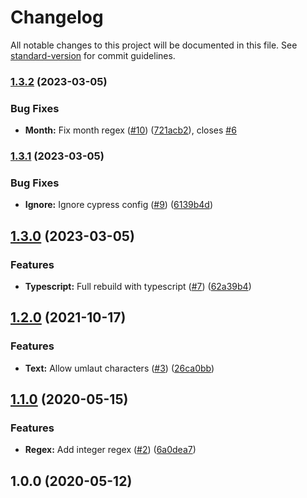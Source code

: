 # Changelog

All notable changes to this project will be documented in this file. See [standard-version](https://github.com/conventional-changelog/standard-version) for commit guidelines.

### [1.3.2](https://github.com/nfqde/nfq-safe-validation-regexes/compare/v1.3.1...v1.3.2) (2023-03-05)


### Bug Fixes

* **Month:** Fix month regex ([#10](https://github.com/nfqde/nfq-safe-validation-regexes/issues/10)) ([721acb2](https://github.com/nfqde/nfq-safe-validation-regexes/commit/721acb298fe6d8d045bee3013d1c8b8b472f0672)), closes [#6](https://github.com/nfqde/nfq-safe-validation-regexes/issues/6)

### [1.3.1](https://github.com/nfqde/nfq-safe-validation-regexes/compare/v1.3.0...v1.3.1) (2023-03-05)


### Bug Fixes

* **Ignore:** Ignore cypress config ([#9](https://github.com/nfqde/nfq-safe-validation-regexes/issues/9)) ([6139b4d](https://github.com/nfqde/nfq-safe-validation-regexes/commit/6139b4d75b9b6d8f48b30384e4da71fcea58d9e0))

## [1.3.0](https://github.com/nfqde/nfq-safe-validation-regexes/compare/v1.2.0...v1.3.0) (2023-03-05)


### Features

* **Typescript:** Full rebuild with typescript ([#7](https://github.com/nfqde/nfq-safe-validation-regexes/issues/7)) ([62a39b4](https://github.com/nfqde/nfq-safe-validation-regexes/commit/62a39b482f61605771e545f76a9377484185493f))

## [1.2.0](https://github.com/nfqde/nfq-safe-validation-regexes/compare/v1.1.0...v1.2.0) (2021-10-17)


### Features

* **Text:** Allow umlaut characters ([#3](https://github.com/nfqde/nfq-safe-validation-regexes/issues/3)) ([26ca0bb](https://github.com/nfqde/nfq-safe-validation-regexes/commit/26ca0bb680018a0490bd807c2fc2f1f9fc82528b))

## [1.1.0](https://github.com/nfqde/nfq-safe-validation-regexes/compare/v1.0.0...v1.1.0) (2020-05-15)


### Features

* **Regex:** Add integer regex ([#2](https://github.com/nfqde/nfq-safe-validation-regexes/issues/2)) ([6a0dea7](https://github.com/nfqde/nfq-safe-validation-regexes/commit/6a0dea77294ec8dfc95456dd6bc2aa55baaeacaf))

## 1.0.0 (2020-05-12)
